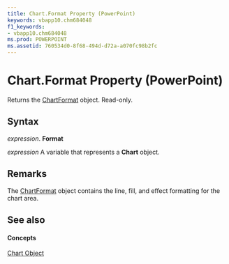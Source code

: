 ```yaml
---
title: Chart.Format Property (PowerPoint)
keywords: vbapp10.chm684048
f1_keywords:
- vbapp10.chm684048
ms.prod: POWERPOINT
ms.assetid: 760534d0-8f68-494d-d72a-a070fc98b2fc
---
```



# Chart.Format Property (PowerPoint)

Returns the [ChartFormat](chartformat-object-powerpoint.md) object. Read-only.


## Syntax

 _expression_. **Format**

 _expression_ A variable that represents a **Chart** object.


## Remarks

The [ChartFormat](chartformat-object-powerpoint.md) object contains the line, fill, and effect formatting for the chart area.


## See also


#### Concepts


[Chart Object](chart-object-powerpoint.md)

